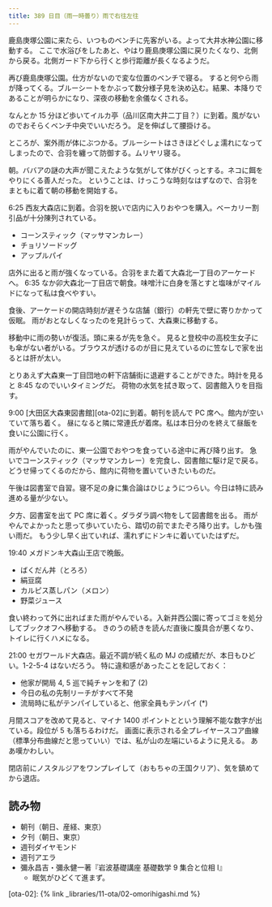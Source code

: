 ```yaml
---
title: 389 日目（雨一時曇り）雨で右往左往
---
```


鹿島庚塚公園に来たら、いつものベンチに先客がいる。よって大井水神公園に移動する。
ここで水浴びをしたあと、やはり鹿島庚塚公園に戻りたくなり、北側から戻る。北側ガード下から行くと歩行距離が長くなるようだ。

再び鹿島庚塚公園。仕方がないので変な位置のベンチで寝る。
すると何やら雨が降ってくる。ブルーシートをかぶって数分様子見を決め込む。結果、本降りであることが明らかになり、深夜の移動を余儀なくされる。

なんとか 15 分ほど歩いてイルカ亭（品川区南大井二丁目？）に到着。風がないのでおそらくベンチ中央でいいだろう。
足を伸ばして腰掛ける。

ところが、案外雨が体にぶつかる。ブルーシートはさきほどぐしょ濡れになってしまったので、合羽を纏って防御する。ムリヤリ寝る。

朝。ババアの謎の大声が聞こえたような気がして体がびくっとする。ネコに餌をやりにくる善人だった。
ということは、けっこうな時刻なはずなので、合羽をまともに着て朝の移動を開始する。

6:25 西友大森店に到着。合羽を脱いで店内に入りおやつを購入。ベーカリー割引品が十分陳列されている。

* コーンスティック（マッサマンカレー）
* チョリソードッグ
* アップルパイ

店外に出ると雨が強くなっている。合羽をまた着て大森北一丁目のアーケードへ。
6:35 なか卯大森北一丁目店で朝食。味噌汁に白身を落とすと塩味がマイルドになって私は食べやすい。

食後、アーケードの開店時刻が遅そうな店舗（銀行）の軒先で壁に寄りかかって仮眠。
雨がおとなしくなったのを見計らって、大森東に移動する。

移動中に雨の勢いが復活。頭に来るが先を急ぐ。
見ると登校中の高校生女子にも傘がない者がいる。ブラウスが透けるのが目に見えているのに笠なしで家を出るとは肝が太い。

とりあえず大森東一丁目団地の軒下店舗街に退避することができた。時計を見ると 8:45 なのでいいタイミングだ。
荷物の水気を拭き取って、図書館入りを目指す。

9:00 [大田区大森東図書館][ota-02]に到着。朝刊を読んで PC 席へ。館内が空いていて落ち着く。
昼になると隣に常連氏が着席。私は本日分のを終えて昼飯を食いに公園に行く。

雨がやんでいたのに、東一公園でおやつを食っている途中に再び降り出す。
急いでコーンスティック（マッサマンカレー）を完食し、図書館に駆け足で戻る。どうせ帰ってくるのだから、館内に荷物を置いていきたいものだ。

午後は図書室で自習。寝不足の身に集合論はひじょうにつらい。今日は特に読み進める量が少ない。

夕方、図書室を出て PC 席に着く。ダラダラ調べ物をして図書館を出る。
雨がやんでよかったと思って歩いていたら、踏切の前でまたぞろ降り出す。しかも強い雨だ。
もう少し早く出ていれば、濡れずにドンキに着いていたはずだ。

19:40 メガドンキ大森山王店で晩飯。

* ばくだん丼（とろろ）
* 絹豆腐
* カルピス蒸しパン（メロン）
* 野菜ジュース

食い終わって外に出ればまた雨がやんでいる。入新井西公園に寄ってゴミを処分してブックオフへ移動する。
きのうの続きを読んだ直後に腹具合が悪くなり、トイレに行くハメになる。

21:00 セガワールド大森店。最近不調が続く私の MJ の成績だが、本日もひどい。1-2-5-4 はないだろう。
特に違和感があったことを記しておく：

* 他家が開局 4, 5 巡で純チャンを和了 (2)
* 今日の私の先制リーチがすべて不発
* 流局時に私がテンパイしていると、他家全員もテンパイ (*)

月間スコアを改めて見ると、マイナ 1400 ポイントとという理解不能な数字が出ている。段位が 5 も落ちるわけだ。
画面に表示される全プレイヤースコア曲線（標準分布曲線だと思っていい）では、私が山の左端にいるように見える。
ああ嘆かわしい。

閉店前にノスタルジアをワンプレイして（おもちゃの王国クリア）、気を鎮めてから退店。

## 読み物

* 朝刊（朝日、産経、東京）
* 夕刊（朝日、東京）
* 週刊ダイヤモンド
* 週刊アエラ
* 彌永昌吉・彌永健一著『岩波基礎講座 基礎数学 9 集合と位相 I』
  * 眠気がひどくて進まず。

[ota-02]: {% link _libraries/11-ota/02-omorihigashi.md %}
